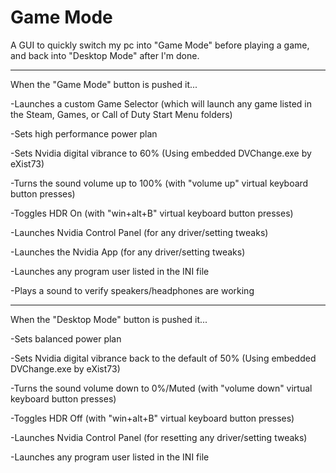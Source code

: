 # Game Mode

A GUI to quickly switch my pc into "Game Mode" before playing a game, and back into "Desktop Mode" after I'm done.
___________________________________________________________________________________________________________________

When the "Game Mode" button is pushed it...

-Launches a custom Game Selector (which will launch any game listed in the Steam, Games, or Call of Duty Start Menu folders)

-Sets high performance power plan

-Sets Nvidia digital vibrance to 60% (Using embedded DVChange.exe by eXist73)

-Turns the sound volume up to 100% (with "volume up" virtual keyboard button presses)

-Toggles HDR On (with "win+alt+B" virtual keyboard button presses)

-Launches Nvidia Control Panel (for any driver/setting tweaks)

-Launches the Nvidia App (for any driver/setting tweaks)

-Launches any program user listed in the INI file

-Plays a sound to verify speakers/headphones are working
___________________________________________________________________________________________________________________

When the "Desktop Mode" button is pushed it...

-Sets balanced power plan

-Sets Nvidia digital vibrance back to the default of 50% (Using embedded DVChange.exe by eXist73)

-Turns the sound volume down to 0%/Muted (with "volume down" virtual keyboard button presses)

-Toggles HDR Off (with "win+alt+B" virtual keyboard button presses)

-Launches Nvidia Control Panel (for resetting any driver/setting tweaks)

-Launches any program user listed in the INI file
